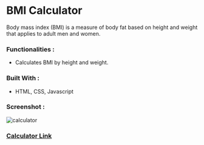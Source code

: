# BMI Calculator

 Body mass index (BMI) is a measure of body fat based on height and weight that applies to adult men and women.

### Functionalities :
- Calculates BMI by height and weight.

### Built With :

- HTML, CSS, Javascript

### Screenshot :
![calculator]()


### [Calculator Link](./index.html)